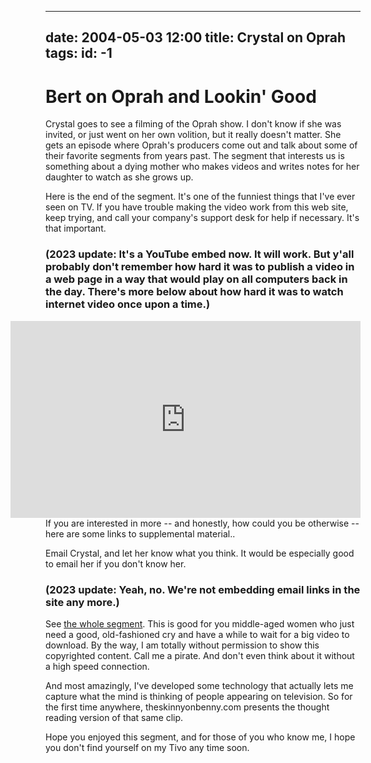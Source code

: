 
---
date: 2004-05-03 12:00
title: Crystal on Oprah
tags:
id: -1
---

<h1>Bert on Oprah and Lookin' Good</h1>

Crystal goes to see a filming of the Oprah show.  I don't know if she was invited, or just went on her own volition, but it really doesn't matter.  She gets an episode where Oprah's producers come out and talk about some of their favorite segments from years past.  The segment that interests us is something about a dying mother who makes videos and writes notes for her daughter to watch as she grows up.

Here is the end of the segment.  It's one of the funniest things that I've ever seen on TV.  If you have trouble making the video work from this web site, keep trying, and call your company's support desk for help if necessary.  It's that important.

<h3>(2023 update:  It's a YouTube embed now.  It will work.  But y'all probably don't remember how hard it was to publish a video in a web page in a way that would play on all computers back in the day.  There's more below about how hard it was to watch internet video once upon a time.)</h3>

<iframe width="560" height="315" src="https://www.youtube.com/embed/eUIiQxUQ7e4" title="YouTube video player" frameborder="0" allow="accelerometer; autoplay; clipboard-write; encrypted-media; gyroscope; picture-in-picture; web-share" allowfullscreen style="float: right;"></iframe>

If you are interested in more -- and honestly, how could you be otherwise -- here are some links to supplemental material..

Email Crystal, and let her know what you think.  It would be especially good to email her if you don't know her.

<h3>(2023 update:  Yeah, no.  We're not embedding email links in the site any more.)</h3>

See <a href="https://youtu.be/Liqr71jdL7E" target="_blank">the whole segment</a>. This is good for you middle-aged women who just need a good, old-fashioned cry and have a while to wait for a big video to download.  By the way, I am totally without permission to show this copyrighted content.  Call me a pirate.  And don't even think about it without a high speed connection.

And most amazingly, I've developed some technology that actually lets me capture what the mind is thinking of people appearing on television.  So for the first time anywhere, theskinnyonbenny.com presents the thought reading version of that same clip.

Hope you enjoyed this segment, and for those of you who know me, I hope you don't find yourself on my Tivo any time soon.
